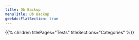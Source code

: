 ```yaml
---
title: Db Backup
menuTitle: Db Backup 
geekdocFlatSection: true
---
```


{{% children titlePages="Tests" titleSections="Categories" %}}